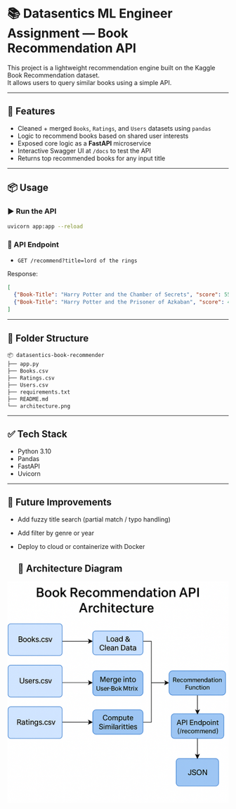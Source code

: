 # 📚 Datasentics ML Engineer Assignment — Book Recommendation API

This project is a lightweight recommendation engine built on the Kaggle Book Recommendation dataset.  
It allows users to query similar books using a simple API.

---

## 🚀 Features

- Cleaned + merged `Books`, `Ratings`, and `Users` datasets using `pandas`
- Logic to recommend books based on shared user interests
- Exposed core logic as a **FastAPI** microservice
- Interactive Swagger UI at `/docs` to test the API
- Returns top recommended books for any input title

---

## 📦 Usage

### ▶️ Run the API

```bash
uvicorn app:app --reload
```

### 🔗 API Endpoint

- `GET /recommend?title=lord of the rings`

Response:
```json
[
  {"Book-Title": "Harry Potter and the Chamber of Secrets", "score": 55},
  {"Book-Title": "Harry Potter and the Prisoner of Azkaban", "score": 49}
]
```

---

## 📁 Folder Structure

```
📦 datasentics-book-recommender
├── app.py
├── Books.csv
├── Ratings.csv
├── Users.csv
├── requirements.txt
├── README.md
└── architecture.png
```

---

## ✅ Tech Stack

- Python 3.10
- Pandas
- FastAPI
- Uvicorn

---

## 🔮 Future Improvements

- Add fuzzy title search (partial match / typo handling)
- Add filter by genre or year
- Deploy to cloud or containerize with Docker

  ## 🧱 Architecture Diagram
![Architecture Diagram](Book_Recommendation_Architecture1.png)

